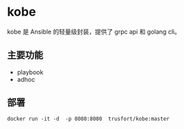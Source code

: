 # kobe

kobe 是 Ansible 的轻量级封装，提供了 grpc api 和 golang cli。

## 主要功能

- playbook
- adhoc

## 部署
```shell
docker run -it -d  -p 8080:8080  trusfort/kobe:master
```

 
